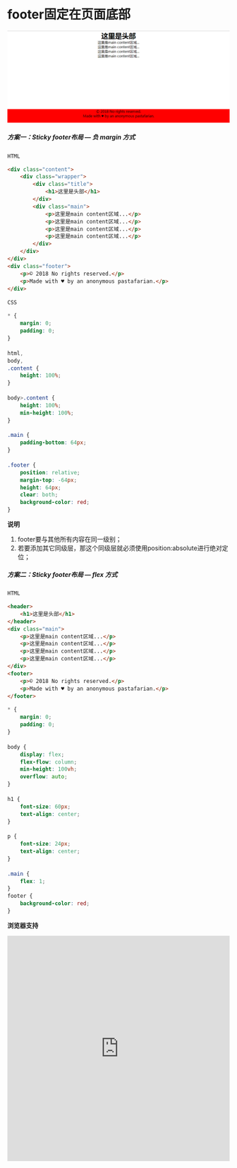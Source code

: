 # <b>footer固定在页面底部</b>

![效果](./../assets/footer1.png)

##### <b>方案一：Sticky footer布局 — 负 margin 方式</b>

`HTML`

```html
<div class="content">
    <div class="wrapper">
        <div class="title">
            <h1>这里是头部</h1>
        </div>
        <div class="main">
            <p>这里是main content区域...</p>
            <p>这里是main content区域...</p>
            <p>这里是main content区域...</p>
            <p>这里是main content区域...</p>
        </div>
    </div>
</div>
<div class="footer">
    <p>© 2018 No rights reserved.</p>
    <p>Made with ♥ by an anonymous pastafarian.</p>
</div>
```

`CSS`
```css
* {
    margin: 0;
    padding: 0;
}

html,
body,
.content {
    height: 100%;
}

body>.content {
    height: 100%;
    min-height: 100%;
}

.main {
    padding-bottom: 64px;
}

.footer {
    position: relative;
    margin-top: -64px;
    height: 64px;
    clear: both;
    background-color: red;
}
```
<b>说明</b>
1. footer要与其他所有内容在同一级别；
2. 若要添加其它同级层，那这个同级层就必须使用position:absolute进行绝对定位；

##### <b>方案二：Sticky footer布局 — flex 方式</b>

`HTML`
```html
<header> 
    <h1>这里是头部</h1> 
</header> 
<div class="main"> 
    <p>这里是main content区域...</p> 
    <p>这里是main content区域...</p>
    <p>这里是main content区域...</p>
    <p>这里是main content区域...</p>
</div> 
<footer> 
    <p>© 2018 No rights reserved.</p> 
    <p>Made with ♥ by an anonymous pastafarian.</p> 
</footer>
```

```css
* {
    margin: 0;
    padding: 0;
}

body {
    display: flex;
    flex-flow: column;
    min-height: 100vh;
    overflow: auto;
}

h1 {
    font-size: 60px;
    text-align: center;
}

p {
    font-size: 24px;
    text-align: center;
}

.main {
    flex: 1;
}
footer {
    background-color: red;
}
```
<b>浏览器支持</b>
<iframe src="https://caniuse.bitsofco.de/embed/index.html?feat=flexbox&amp;periods=future_2,future_1,current,past_1,past_2,past_3&amp;accessible-colours=false" frameborder="0" width="100%" height="510px"></iframe>

